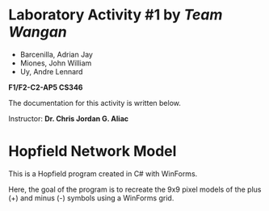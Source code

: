 # Laboratory Activity #1 by *Team Wangan*

* Barcenilla, Adrian Jay
* Miones, John William
* Uy, Andre Lennard

**F1/F2-C2-AP5 CS346** 

The documentation for this activity is written below.

Instructor: **Dr. Chris Jordan G. Aliac**

# Hopfield Network Model
This is a Hopfield program created in C# with WinForms. 

Here, the goal of the program is to recreate the 9x9 pixel models of the plus (+) and minus (-) symbols using a WinForms grid.
